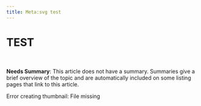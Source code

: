 ```yaml
---
title: Meta:svg test
---
```

<h1><span class="mw-headline" id="TEST">TEST</span></h1>
<p><br />
</p>
<div class="editors-only">
<p><b>Needs Summary</b>:   This article does not have a summary. Summaries give a brief overview of the topic and are automatically included on some listing pages that link to this article. 
</p>
</div>
<div class="MediaTransformError" style="width: 792px; height: 612px; display:inline-block;">Error creating thumbnail: File missing</div>
<p><br />
</p><p><br />
</p><p><br />
</p>
<div class="attribution">
<p><br />
</p><p><br />
</p>
</div>

<!-- Saved in parser cache with key wpwiki:pcache:idhash:7801-0!*!*!*!*!5!*!esi=1 and timestamp 20150731181842 and revision id 27618
 -->
